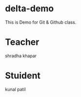 # delta-demo
This is Demo for Git &amp; Github class.

# Teacher
shradha khapar

# Stuident
kunal patil